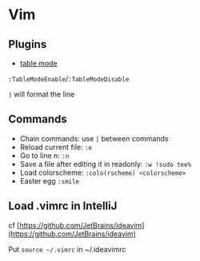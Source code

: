 # Vim

## Plugins
- [table mode](https://github.com/dhruvasagar/vim-table-mode)

`:TableModeEnable`/`:TableModeDisable`

`|` will format the line


## Commands
- Chain commands: use `|` between commands
- Reload current file: `:e`
- Go to line n: `:n`
- Save a file after editing it in readonly: `:w !sudo tee%`
- Load colorscheme: `:colo(rscheme) <colorscheme>`
- Easter egg `:smile`

## Load .vimrc in IntelliJ
cf [https://github.com/JetBrains/ideavim](https://github.com/JetBrains/ideavim)

Put `source ~/.vimrc` in ~/.ideavimrc

